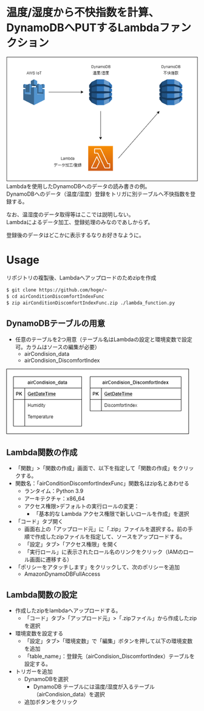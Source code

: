 # 温度/湿度から不快指数を計算、DynamoDBへPUTするLambdaファンクション
![動作画面](./doc/Diagram.png)  
Lambdaを使用したDynamoDBへのデータの読み書きの例。  
DynamoDBへのデータ（温度/湿度）登録をトリガに別テーブルへ不快指数を登録する。  

なお、温湿度のデータ取得等はここでは説明しない。  
Lambdaによるデータ加工、登録処理のみなのであしからず。

登録後のデータはどこかに表示するなりお好きなように。

# Usage

リポジトリの複製後、Lambdaへアップロードのためzipを作成
```bash
$ git clone https://github.com/hoge/~
$ cd airConditionDiscomfortIndexFunc
$ zip airConditionDiscomfortIndexFunc.zip ./lambda_function.py
```
## DynamoDBテーブルの用意
* 任意のテーブルを2つ用意（テーブル名はLambdaの設定と環境変数で設定可。カラムはソースの編集が必要）
    * airCondision_data
    * airCondision_DiscomfortIndex

![動作画面](./doc/DB.png)  

## Lambda関数の作成
* 「関数」>「関数の作成」画面で、以下を指定して「関数の作成」をクリックする。
* 関数名：「airConditionDiscomfortIndexFunc」関数名はzip名とあわせる
    * ランタイム：Python 3.9
    * アーキテクチャ：x86_64
    * アクセス権限>デフォルトの実行ロールの変更：
        * 「基本的な Lambda アクセス権限で新しいロールを作成」を選択
* 「コード」タブ開く
    * 画面右上の「アップロード元」に「.zip」ファイルを選択する。前の手順で作成したzipファイルを指定して、ソースをアップロードする。
    * 「設定」タブ>「アクセス権限」を開く
    * 「実行ロール」に表示されたロール名のリンクをクリック（IAMのロール画面に遷移する）
* 「ポリシーをアタッチします」をクリックして、次のポリシーを追加
    * AmazonDynamoDBFullAccess
## Lambda関数の設定
* 作成したzipをlambdaへアップロードする。
    * 「コード」タブ>「アップロード元」>「.zipファイル」から作成したzipを選択
* 環境変数を設定する
    * 「設定」タブ>「環境変数」で「編集」ボタンを押して以下の環境変数を追加
    * 「table_name」：登録先（airCondision_DiscomfortIndex）テーブルを設定する。
* トリガーを追加
    * DynamoDBを選択
        * DynamoDB テーブルには温度/湿度が入るテーブル（airCondision_data）を選択
    * 追加ボタンをクリック